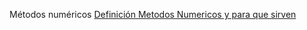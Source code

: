 Métodos numéricos 
[Definición Metodos Numericos y para que sirven](https://github.com/LuisOmarFlores6627/MetodosNumericosISC/blob/b3400f97e0370dc48a3292bf4fb644148d7a1c77/Que%20es%20Metodos%20Numericos%20y%20para%20que%20sirve)

